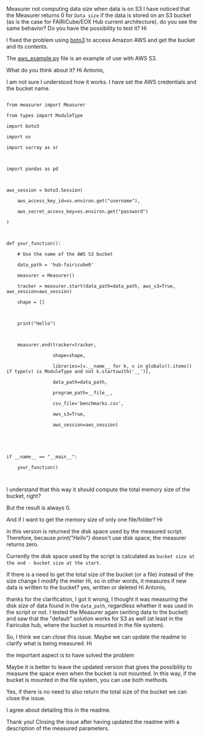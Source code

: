Measurer not computing data size when data is on S3
I have noticed that the Measurer returns 0 for `Data size` if the data is stored on an S3 bucket (as is the case for FAIRiCube/EOX Hub current architecture).  do you see the same behavior? Do you have the possibility to test it? 
Hi
I fixed the problem using [boto3](https://boto3.amazonaws.com/v1/documentation/api/latest/index.html) to access Amazon AWS and get the bucket and its contents.
The [aws_example.py](https://github.com/FAIRiCUBE/common-code/blob/main/record-computational-demands-automatically/aws_example.py) file is an example of use with AWS S3.
What do you think about it?
Hi Antonio,

I am not sure I understood how it works. I have set the AWS credentials and the bucket name. 
```
from measurer import Measurer
from types import ModuleType
import boto3
import os
import xarray as xr

import pandas as pd

aws_session = boto3.Session(
    aws_access_key_id=os.environ.get("username"),
    aws_secret_access_key=os.environ.get("password") 
)

def your_function():
    # Use the name of the AWS S3 bucket
    data_path = 'hub-fairicube0'
    measurer = Measurer()
    tracker = measurer.start(data_path=data_path, aws_s3=True, aws_session=aws_session)
    shape = []

    print("Hello")

    measurer.end(tracker=tracker,
                 shape=shape,
                 libraries=[v.__name__ for k, v in globals().items() if type(v) is ModuleType and not k.startswith('__')],
                 data_path=data_path,
                 program_path=__file__,
                 csv_file='benchmarks.csv',
                 aws_s3=True,
                 aws_session=aws_session)
    
    
if __name__ == "__main__":
    your_function()

```
I understand that this way it should compute the total memory size of the bucket, right?
But the result is always 0.

And if I want to get the memory size of only one file/folder?
Hi 
in this version is returned the disk space used by the measured script. Therefore, because _print("Hello")_ doesn't use disk space, the measurer returns zero. 
Currently the disk space used by the script is calculated as  `bucket size at the end - bucket size at the start`.
If there is a need to get the total size of the bucket (or a file) instead of the size change I modify the meter
Hi, so in other words, it measures if new data is written to the bucket?
yes, written or deleted
Hi Antonio,
thanks for the clarification, I got it wrong, I thought it was measuring the disk size of data found in the `data_path`, regardless whether it was used in the script or not. I tested the Measurer again (writing data to the bucket) and saw that the "default" solution works for S3 as well  (at least in the Fairicube hub, where the bucket is mounted in the file system).
So, I think we can close this issue. Maybe we can update the readme to clarify what is being measured.
Hi
the important aspect is to have solved the problem  
Maybe it is better to leave the updated version that gives the possibility to measure the space even when the bucket is not mounted. In this way, if the bucket is mounted in the file system, you can use both methods.
Yes, if there is no need to also return the total size of the bucket we can close the issue.
I agree about detailing this in the readme.
Thank you!
Closing the issue after having updated the readme with a description of the measured parameters.